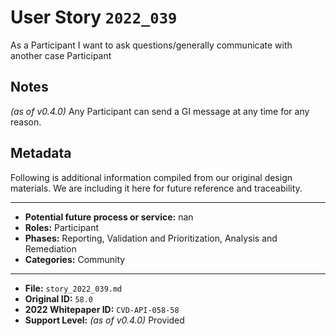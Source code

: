 
# User Story `2022_039` #

<!-- story-start -->As a Participant I want to ask questions/generally communicate with another case Participant<!-- story-end -->

## Notes ##

*(as of v0.4.0)*
Any Participant can send a GI message at any time for any reason.


## Metadata ##

Following is additional information compiled from our original design materials.
We are including it here for future reference and traceability.

---

- **Potential future process or service:** nan
- **Roles:** Participant
- **Phases:** Reporting, Validation and Prioritization, Analysis and Remediation
- **Categories:** Community

---

- **File:** `story_2022_039.md`
- **Original ID:** `58.0`
- **2022 Whitepaper ID:** `CVD-API-058-58`
- **Support Level:** *(as of v0.4.0)* Provided
